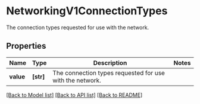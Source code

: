 # NetworkingV1ConnectionTypes

The connection types requested for use with the network.

## Properties
Name | Type | Description | Notes
------------ | ------------- | ------------- | -------------
**value** | **[str]** | The connection types requested for use with the network. | 

[[Back to Model list]](../README.md#documentation-for-models) [[Back to API list]](../README.md#documentation-for-api-endpoints) [[Back to README]](../README.md)


